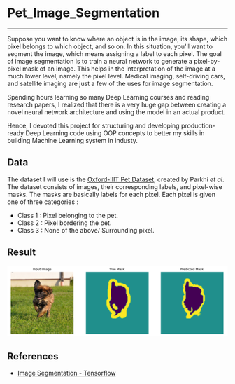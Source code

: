 # Pet_Image_Segmentation
---

Suppose you want to know where an object is in the image, its shape, which pixel belongs to which object, and so on. In this situation, you'll want to segment the image, which means assigning a label to each pixel. The goal of image segmentation is to train a neural network to generate a pixel-by-pixel mask of an image. This helps in the interpretation of the image at a much lower level, namely the pixel level. Medical imaging, self-driving cars, and satellite imaging are just a few of the uses for image segmentation.

Spending hours learning so many Deep Learning courses and reading research papers, I realized that there is a very huge gap between creating a novel neural network architecture and using the model in an actual product. 

Hence, I devoted this project for structuring and developing production-ready Deep Learning code using OOP concepts to better my skills in building Machine Learning system in industy.

## Data
The dataset I will use is the [Oxford-IIIT Pet Dataset](https://www.robots.ox.ac.uk/~vgg/data/pets/), created by Parkhi *et al*. The dataset consists of images, their corresponding labels, and pixel-wise masks. The masks are basically labels for each pixel. Each pixel is given one of three categories :

*   Class 1 : Pixel belonging to the pet.
*   Class 2 : Pixel bordering the pet.
*   Class 3 : None of the above/ Surrounding pixel.

## Result

![Segmentation Prediction](images/segmentation_img.png)

## References

- [Image Segmentation - Tensorflow](https://www.tensorflow.org/tutorials/images/segmentation)


